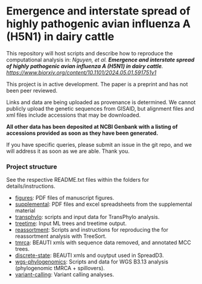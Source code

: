 # Emergence and interstate spread of highly pathogenic avian influenza A (H5N1) in dairy cattle

This repository will host scripts and describe how to reproduce the computational analysis in:
*Nguyen, et al. **Emergence and interstate spread of highly pathogenic avian influenza A (H5N1) in dairy cattle**. https://www.biorxiv.org/content/10.1101/2024.05.01.591751v1*

This project is in active development. The paper is a preprint and has not been peer reviewed. 

Links and data are being uploaded as provenance is determined. We cannot publicly upload the genetic sequences from GISAID, but alignment files and xml files include accessions that may be downloaded.

**All other data has been deposited at NCBI Genbank with a listing of accessions provided as soon as they have been generated.**

If you have specific queries, please submit an issue in the git repo, and we will address it as soon as we are able. Thank you.


### Project structure ###
See the respective README.txt files within the folders for details/instructions.
- [figures](manuscript-figures/): PDF files of manuscript figures.
- [supplemental](manuscript-supplemental/): PDF files and excel spreadsheets from the supplemental material
- [transphylo](transphylo-analysis/): scripts and input data for TransPhylo analysis.
- [treetime](treetime/): Input ML trees and treetime output.
- [reassortment](reassortment-analysis/): Scripts and instructions for reproducing the for reassortment analysis with TreeSort.
- [tmrca](tmrca): BEAUTI xmls with sequence data removed, and annotated MCC trees.
- [discrete-state](discrete-state/): BEAUTI xmls and ouytput used in SpreadD3.
- [wgs-phylogenomics](wgs-phylogenomics/): Scripts and data for WGS B3.13 analysis (phylogenomic tMRCA + spillovers).
- [variant-calling](variant-calling/): Variant calling analyses.
